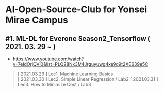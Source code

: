 AI-Open-Source-Club for Yonsei Mirae Campus
========


## #1. ML-DL for Everone Season2_Tensorflow ( 2021. 03. 29 ~ )
* https://www.youtube.com/watch?v=7eldOrjQVi0&list=PLQ28Nx3M4Jrguyuwg4xe9d9t2XE639e5C
>[ 2021.03.29 ]   Lec1. Machine Learning Basics  
>[ 2021.03.30 ]   Lec2. Simple Linear Regression  /  Lab2
>[ 2021.03.31 ]   Lec3. How to Minimize Cost / Lab3

